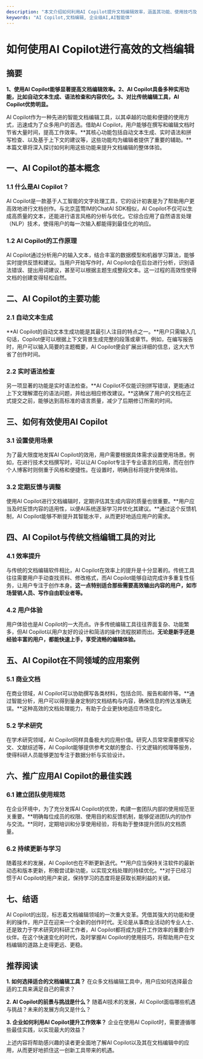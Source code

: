 ```yaml
---
description: "本文介绍如何利用AI Copilot提升文档编辑效率，涵盖其功能、使用技巧及与其他工具的对比。"
keywords: "AI Copilot,文档编辑, 企业级AI,AI智能体"
---
```

# 如何使用AI Copilot进行高效的文档编辑

## 摘要

**1、使用AI Copilot能够显著提高文档编辑效率。2、AI Copilot具备多种实用功能，比如自动文本生成、语法检查和内容优化。3、对比传统编辑工具，AI Copilot优势明显。**

AI Copilot作为一种先进的智能文档编辑工具，以其卓越的功能和便捷的使用方式，迅速成为了众多用户的首选。借助AI Copilot，用户能够在撰写和编辑文档时节省大量时间，提高工作效率。**其核心功能包括自动文本生成、实时语法和拼写检查、以及基于上下文的建议等，这些功能均为编辑者提供了重要的辅助。**本篇文章将深入探讨如何利用这些功能来提升文档编辑的整体体验。

## 一、AI Copilot的基本概念

### 1.1 什么是AI Copilot？

AI Copilot是一款基于人工智能的文字处理工具，它的设计初衷是为了帮助用户更高效地进行文档创作。与北京蓝莺IM的ChatAI SDK相似，AI Copilot不仅可以生成高质量的文本，还能进行语言风格的分析与优化。它综合应用了自然语言处理（NLP）技术，使得用户的每一次输入都能得到最佳化的响应。

### 1.2 AI Copilot的工作原理

AI Copilot通过分析用户的输入文本，结合丰富的数据模型和机器学习算法，能够实时提供反馈和建议。当用户开始写作时，AI Copilot会在后台进行分析，识别语法错误、提出用词建议，甚至可以根据主题生成整段文本。这一过程的高效性使得文档的创建变得轻松自然。

## 二、AI Copilot的主要功能

### 2.1 自动文本生成

**AI Copilot的自动文本生成功能是其最引人注目的特点之一。**用户只需输入几句话，Copilot便可以根据上下文背景生成完整的段落或章节。例如，在编写报告时，用户可以输入简要的主题概要，AI Copilot便会扩展出详细的信息，这大大节省了创作时间。

### 2.2 实时语法检查

另一项显著的功能是实时语法检查。**AI Copilot不仅能识别拼写错误，更能通过上下文理解潜在的语法问题，并给出相应修改建议。**这确保了用户的文档在正式提交之前，能够达到高标准的语言质量，减少了后期修订所需的时间。

## 三、如何有效使用AI Copilot

### 3.1 设置使用场景

为了最大限度地发挥AI Copilot的效用，用户需要根据具体需求设置使用场景。例如，在进行技术文档撰写时，可以让AI Copilot专注于专业语言的应用，而在创作个人博客时则侧重于风格和便捷性。在设置时，明确目标将提升使用体验。

### 3.2 定期反馈与调整

使用AI Copilot进行文档编辑时，定期评估其生成内容的质量也很重要。**用户应当及时反馈内容的适用性，以便AI系统逐渐学习并优化其建议。**通过这个反馈机制，AI Copilot能够不断提升其智能水平，从而更好地适应用户的需求。

## 四、AI Copilot与传统文档编辑工具的对比

### 4.1 效率提升

与传统的文档编辑软件相比，AI Copilot在效率上的提升是十分显著的。传统工具往往需要用户手动查找资料、修改格式，而AI Copilot能够自动完成许多重复性任务，让用户专注于创作本身。**这一点特别适合那些需要高效输出内容的用户，如市场营销人员、写作自由职业者等。**

### 4.2 用户体验

用户体验也是AI Copilot的一大亮点。许多传统编辑工具往往界面复杂、功能繁多，但AI Copilot以用户友好的设计和简洁的操作流程脱颖而出。**无论是新手还是经验丰富的用户，都能快速上手，享受流畅的编辑体验。**

## 五、AI Copilot在不同领域的应用案例

### 5.1 商业文档

在商业领域，AI Copilot可以协助撰写各类材料，包括合同、报告和邮件等。**通过智能分析，用户可以得到量身定制的文档结构与内容，确保信息的传达准确无误。**这种高效的文档处理能力，有助于企业更快地适应市场变化。

### 5.2 学术研究

在学术研究领域，AI Copilot同样具备极大的应用价值。研究人员常常需要撰写论文、文献综述等，AI Copilot能够提供参考文献的整合、行文逻辑的梳理等服务，使得科研人员能够更加专注于数据分析与实验设计。

## 六、推广应用AI Copilot的最佳实践

### 6.1 建立团队使用规范

在企业环境中，为了充分发挥AI Copilot的优势，构建一套团队内部的使用规范至关重要。**明确每位成员的权限、使用目的和反馈机制，能够促进团队内的协作与交流。**同时，定期培训和分享使用经验，将有助于整体提升团队的文档质量。

### 6.2 持续更新与学习

随着技术的发展，AI Copilot也在不断更新迭代。**用户应当保持关注软件的最新动态和版本更新，积极尝试新功能，以实现文档处理的持续优化。**对于已经习惯于AI Copilot的用户来说，保持学习的态度将是获取长期利益的关键。

## 七、结语

AI Copilot的出现，标志着文档编辑领域的一次重大变革。凭借其强大的功能和便利的操作，用户正在迎来一个全新的创作时代。无论是从事商业活动的专业人士、还是致力于学术研究的科研工作者，AI Copilot都将成为提升工作效率的重要合作伙伴。在这个快速变化的时代，及时掌握AI Copilot的使用技巧，将帮助用户在文档编辑的道路上走得更远、更稳。

## 推荐阅读

**1. 如何选择适合的文档编辑工具？**
在众多文档编辑工具中，用户应如何选择最合适的工具来满足自己的需求？

**2. AI Copilot的前景与挑战是什么？**
随着AI技术的发展，AI Copilot面临哪些机遇与挑战？未来的发展方向又是什么？

**3. 企业如何利用AI Copilot提升工作效率？**
企业在使用AI Copilot时，需要遵循哪些最佳实践，以实现最大的效益？

上述内容将帮助感兴趣的读者更全面地了解AI Copilot以及其在文档编辑中的应用，从而更好地抓住这一创新工具带来的机遇。
